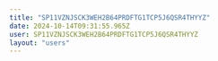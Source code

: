 ```yaml
---
title: "SP11VZNJSCK3WEH2B64PRDFTG1TCP5J6QSR4THYYZ"
date: 2024-10-14T09:31:55.965Z
user: SP11VZNJSCK3WEH2B64PRDFTG1TCP5J6QSR4THYYZ
layout: "users"
---
```

    